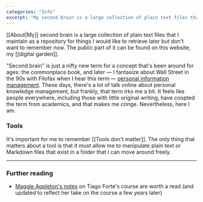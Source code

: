 ```yaml
---
categories: "Info"
excerpt: "My second brain is a large collection of plain text files that I maintain as a repository for things I would like to retrieve later but don't want to remember now."
---
```

[[About|My]] second brain is a large collection of plain text files that I maintain as a repository for things I would like to retrieve later but don't want to remember now. The public part of it can be found on this website, my [[digital garden]].

"Second brain" is just a nifty new term for a concept that's been around for ages: the commonplace book, and later — I fantasize about Wall Street in the 90s with Filofax when I hear this term — [personal information management](https://en.wikipedia.org/wiki/Personal_information_management). These days, there's a lot of talk online about personal knowledge management, but frankly, that term irks me a bit. It feels like people everywhere, including those with little original writing, have coopted the term from academics, and that makes me cringe. Nevertheless, here I am.

### Tools
It's important for me to remember [[Tools don't matter]]. The only thing that matters about a tool is that it must allow me to manipulate plain text or Markdown files that exist in a folder that I can move around freely.

---

### Further reading
- [Maggie Appleton's notes](https://maggieappleton.com/basb) on Tiago Forte's course are worth a read (and updated to reflect her take on the course a few years later)